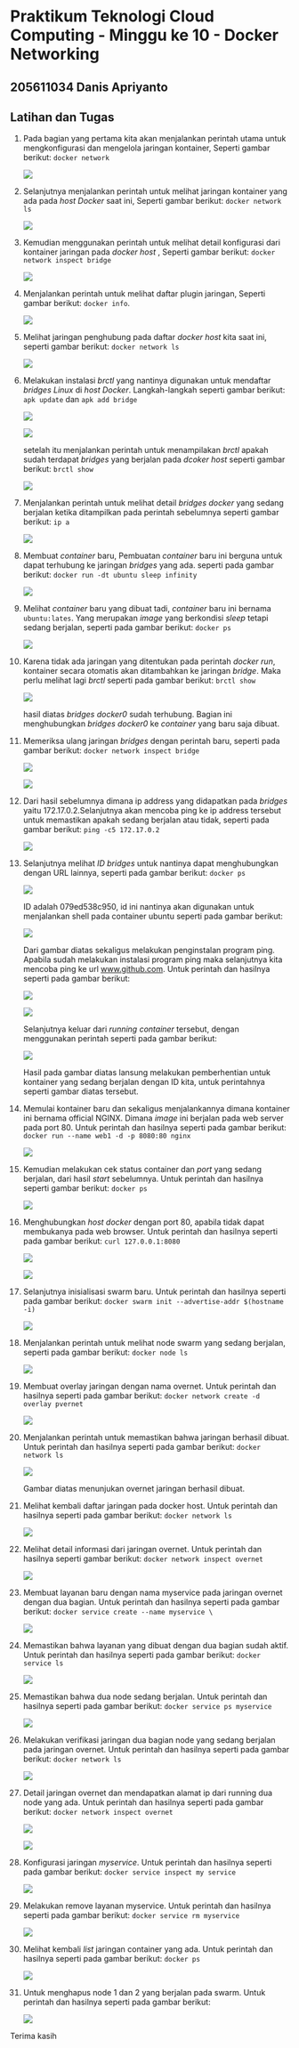 
# Praktikum Teknologi Cloud Computing - Minggu ke 10 - Docker Networking

## 205611034 Danis Apriyanto

## Latihan dan Tugas

1. Pada bagian yang pertama kita akan menjalankan perintah utama untuk mengkonfigurasi dan mengelola jaringan kontainer, Seperti gambar berikut: `docker network`

    ![](img/img1.jpg)

2. Selanjutnya menjalankan perintah untuk melihat jaringan kontainer yang ada pada _host Docker_ saat ini, Seperti gambar berikut: `docker network ls`

    ![](img/img2.jpg)

3. Kemudian menggunakan perintah untuk melihat detail konfigurasi dari kontainer jaringan pada _docker host_ , Seperti gambar berikut: `docker network inspect bridge`

    ![](img/img3.jpg)

4. Menjalankan perintah untuk melihat daftar plugin jaringan, Seperti gambar berikut: `docker info`. 

    ![](img/img4.jpg)

5. Melihat jaringan penghubung pada daftar _docker host_ kita saat ini, seperti gambar berikut: `docker network ls`

    ![](img/img5.jpg)

6. Melakukan instalasi _brctl_ yang nantinya digunakan untuk mendaftar _bridges Linux_ di _host Docker_. Langkah-langkah seperti gambar berikut: `apk update` dan `apk add bridge`

    ![](img/img6.jpg)

    ![](img/img7.jpg)

    setelah itu menjalankan perintah untuk menampilakan _brctl_ apakah sudah terdapat _bridges_ yang berjalan pada _dcoker host_ seperti gambar berikut: `brctl show`

    ![](img/img8.jpg)

7. Menjalankan perintah untuk melihat detail _bridges docker_ yang sedang berjalan ketika ditampilkan pada perintah sebelumnya seperti gambar berikut: `ip a`

    ![](img/img9.jpg)

8. Membuat _container_ baru, Pembuatan _container_ baru ini berguna untuk dapat terhubung ke jaringan _bridges_ yang ada. seperti pada gambar berikut: `docker run -dt ubuntu sleep infinity`

    ![](img/img10.jpg)

9. Melihat _container_ baru yang dibuat tadi, _container_ baru ini bernama `ubuntu:lates`. Yang merupakan _image_ yang berkondisi _sleep_ tetapi sedang berjalan, seperti pada gambar  berikut: `docker ps`

    ![](img/img11.jpg)

10. Karena tidak ada jaringan yang ditentukan pada perintah _docker run_, kontainer secara otomatis akan ditambahkan ke jaringan _bridge_. Maka perlu melihat lagi _brctl_  seperti pada gambar berikut: `brctl show`

    ![](img/img12.jpg)

    hasil diatas _bridges docker0_ sudah terhubung. Bagian ini menghubungkan _bridges docker0_ ke _container_ yang baru saja dibuat.

11. Memeriksa ulang jaringan _bridges_ dengan perintah baru, seperti pada gambar berikut: `docker network inspect bridge`

    ![](img/img13.jpg)

    ![](img/img14.jpg)

12. Dari hasil sebelumnya dimana ip address yang didapatkan pada _bridges_ yaitu 172.17.0.2.Selanjutnya akan mencoba ping ke ip address tersebut untuk memastikan apakah sedang berjalan atau tidak, seperti pada gambar berikut: `ping -c5 172.17.0.2`

    ![](img/img15.jpg)

13. Selanjutnya melihat _ID bridges_ untuk nantinya dapat menghubungkan dengan URL lainnya, seperti pada gambar berikut: `docker ps`

    ![](img/gambar-16.jpg)
    
    ID adalah 079ed538c950, id ini nantinya akan digunakan untuk menjalankan shell pada container ubuntu seperti pada gambar berikut:
    
    ![](img/gambar-17.jpg)

    Dari gambar diatas sekaligus melakukan penginstalan program ping. Apabila sudah melakukan instalasi program ping maka selanjutnya kita mencoba ping ke url www.github.com. Untuk perintah dan hasilnya seperti pada gambar berikut:

    ![](img/gambar-18.jpg)

    ![](img/gambar-19.jpg)

    Selanjutnya keluar dari _running container_ tersebut, dengan menggunakan perintah seperti pada gambar berikut:

    ![](img/gambar-20.jpg)

    Hasil pada gambar diatas lansung melakukan pemberhentian untuk kontainer yang sedang berjalan dengan ID kita, untuk perintahnya seperti gambar diatas tersebut.

14. Memulai kontainer baru dan sekaligus menjalankannya dimana kontainer ini bernama official NGINX. Dimana _image_ ini berjalan pada web server pada port 80. Untuk perintah dan hasilnya seperti pada gambar berikut: `docker run --name web1 -d -p 8080:80 nginx`

    ![](img/gambar-21.jpg)

15. Kemudian melakukan cek status container dan _port_ yang sedang berjalan, dari hasil _start_ sebelumnya. Untuk perintah dan hasilnya seperti gambar berikut: `docker ps`

    ![](img/gambar-22.jpg)

16. Menghubungkan _host docker_ dengan port 80, apabila tidak dapat membukanya pada web browser. Untuk perintah dan hasilnya seperti pada gambar berikut: `curl 127.0.0.1:8080`

    ![](img/gambar-23.jpg)

    ![](img/gambar-24.jpg)

17. Selanjutnya inisialisasi swarm baru. Untuk perintah dan hasilnya seperti pada gambar berikut: `docker swarm init --advertise-addr $(hostname -i)`

    ![](img/gambar-25.jpg)

18. Menjalankan perintah untuk melihat node swarm yang sedang berjalan, seperti pada gambar berikut: `docker node ls`

    ![](img/gambar-26.jpg)

19. Membuat overlay jaringan dengan nama overnet. Untuk perintah dan hasilnya seperti pada gambar berikut: `docker network create -d overlay pvernet`

    ![](img/gambar-27.jpg)

20. Menjalankan perintah untuk memastikan bahwa jaringan berhasil dibuat. Untuk perintah dan hasilnya seperti pada gambar berikut: `docker network ls`

    ![](img/gambar-28.jpg)

    Gambar diatas menunjukan overnet jaringan berhasil dibuat.

21. Melihat kembali daftar jaringan pada docker host. Untuk perintah dan hasilnya seperti pada gambar berikut: `docker network ls`

    ![](img/gambar-29.jpg)

22. Melihat detail informasi dari jaringan overnet. Untuk perintah dan hasilnya seperti gambar berikut: `docker network inspect overnet`

    ![](img/gambar-30.jpg)

23. Membuat layanan baru dengan nama myservice pada jaringan overnet dengan dua bagian. Untuk perintah dan hasilnya seperti pada gambar berikut: `docker service create --name myservice \`

    ![](img/gambar-31.jpg)

24. Memastikan bahwa layanan yang dibuat dengan dua bagian sudah aktif. Untuk perintah dan hasilnya seperti pada gambar berikut: `docker service ls`

    ![](img/gambar-32.jpg)

25. Memastikan bahwa dua node sedang berjalan. Untuk perintah dan hasilnya seperti pada gambar berikut: `docker service ps myservice`

    ![](img/gambar-33.jpg)

26. Melakukan verifikasi jaringan dua bagian node yang sedang berjalan pada jaringan overnet. Untuk perintah dan hasilnya seperti pada gambar berikut: `docker network ls`

    ![](img/gambar-34.jpg)

27. Detail jaringan overnet dan mendapatkan alamat ip dari running dua node yang ada. Untuk perintah dan hasilnya seperti pada gambar berikut: `docker network inspect overnet`

    ![](img/gambar-35.jpg)

    ![](img/gambar-36.jpg)

28. Konfigurasi jaringan _myservice_. Untuk perintah dan hasilnya seperti pada gambar berikut: `docker service inspect my service`

    ![](img/gambar-37.jpg)

29. Melakukan remove layanan myservice. Untuk perintah dan hasilnya seperti pada gambar berikut: `docker service rm myservice`

    ![](img/gambar-38.jpg)

30. Melihat kembali _list_ jaringan container yang ada. Untuk perintah dan hasilnya seperti pada gambar berikut: `docker ps`

    ![](img/gambar-39.jpg)

31. Untuk menghapus node 1 dan 2 yang berjalan pada swarm. Untuk perintah dan hasilnya seperti pada gambar berikut:

    ![](img/gambar-40.jpg)

Terima kasih
